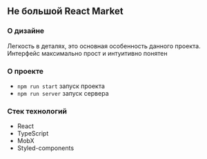 ## Не большой React Market

### О дизайне

Легкость в деталях, это основная особенность данного проекта. Интерфейс максимально прост и интуитивно понятен

### О проекте

- `npm run start` запуск проекта
- `npm run server` запуск сервера

### Стек технологий

- React
- TypeScript
- MobX
- Styled-components

